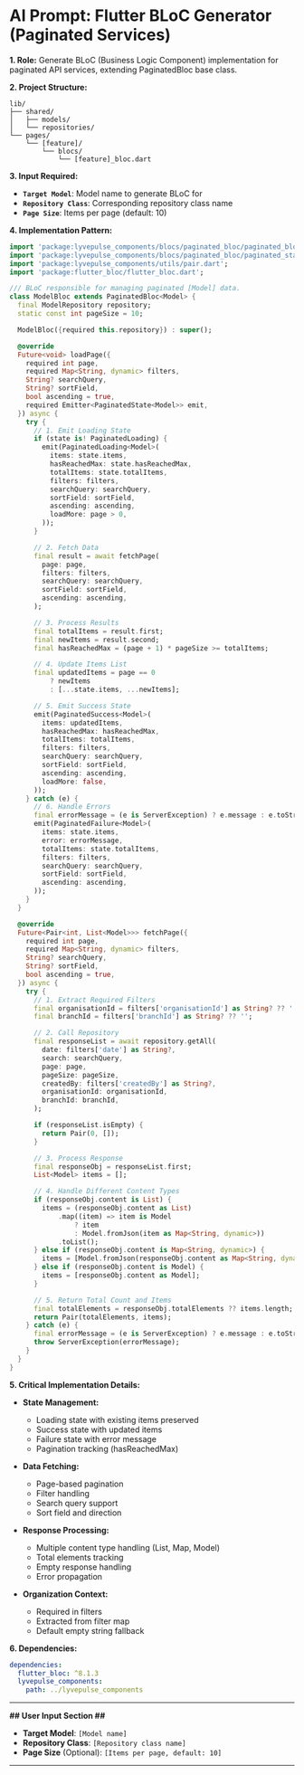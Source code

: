 # AI Prompt: Flutter BLoC Generator (Paginated Services)

**1. Role:**
Generate BLoC (Business Logic Component) implementation for paginated API services, extending PaginatedBloc base class.

**2. Project Structure:**
```
lib/
├── shared/
│   ├── models/
│   └── repositories/
└── pages/
    └── [feature]/
        └── blocs/
            └── [feature]_bloc.dart
```

**3. Input Required:**
* **`Target Model`**: Model name to generate BLoC for
* **`Repository Class`**: Corresponding repository class name
* **`Page Size`**: Items per page (default: 10)

**4. Implementation Pattern:**

```dart
import 'package:lyvepulse_components/blocs/paginated_bloc/paginated_bloc.dart';
import 'package:lyvepulse_components/blocs/paginated_bloc/paginated_state.dart';
import 'package:lyvepulse_components/utils/pair.dart';
import 'package:flutter_bloc/flutter_bloc.dart';

/// BLoC responsible for managing paginated [Model] data.
class ModelBloc extends PaginatedBloc<Model> {
  final ModelRepository repository;
  static const int pageSize = 10;

  ModelBloc({required this.repository}) : super();

  @override
  Future<void> loadPage({
    required int page,
    required Map<String, dynamic> filters,
    String? searchQuery,
    String? sortField,
    bool ascending = true,
    required Emitter<PaginatedState<Model>> emit,
  }) async {
    try {
      // 1. Emit Loading State
      if (state is! PaginatedLoading) {
        emit(PaginatedLoading<Model>(
          items: state.items,
          hasReachedMax: state.hasReachedMax,
          totalItems: state.totalItems,
          filters: filters,
          searchQuery: searchQuery,
          sortField: sortField,
          ascending: ascending,
          loadMore: page > 0,
        ));
      }

      // 2. Fetch Data
      final result = await fetchPage(
        page: page,
        filters: filters,
        searchQuery: searchQuery,
        sortField: sortField,
        ascending: ascending,
      );

      // 3. Process Results
      final totalItems = result.first;
      final newItems = result.second;
      final hasReachedMax = (page + 1) * pageSize >= totalItems;

      // 4. Update Items List
      final updatedItems = page == 0 
          ? newItems 
          : [...state.items, ...newItems];

      // 5. Emit Success State
      emit(PaginatedSuccess<Model>(
        items: updatedItems,
        hasReachedMax: hasReachedMax,
        totalItems: totalItems,
        filters: filters,
        searchQuery: searchQuery,
        sortField: sortField,
        ascending: ascending,
        loadMore: false,
      ));
    } catch (e) {
      // 6. Handle Errors
      final errorMessage = (e is ServerException) ? e.message : e.toString();
      emit(PaginatedFailure<Model>(
        items: state.items,
        error: errorMessage,
        totalItems: state.totalItems,
        filters: filters,
        searchQuery: searchQuery,
        sortField: sortField,
        ascending: ascending,
      ));
    }
  }

  @override
  Future<Pair<int, List<Model>>> fetchPage({
    required int page,
    required Map<String, dynamic> filters,
    String? searchQuery,
    String? sortField,
    bool ascending = true,
  }) async {
    try {
      // 1. Extract Required Filters
      final organisationId = filters['organisationId'] as String? ?? '';
      final branchId = filters['branchId'] as String? ?? '';

      // 2. Call Repository
      final responseList = await repository.getAll(
        date: filters['date'] as String?,
        search: searchQuery,
        page: page,
        pageSize: pageSize,
        createdBy: filters['createdBy'] as String?,
        organisationId: organisationId,
        branchId: branchId,
      );

      if (responseList.isEmpty) {
        return Pair(0, []);
      }

      // 3. Process Response
      final responseObj = responseList.first;
      List<Model> items = [];

      // 4. Handle Different Content Types
      if (responseObj.content is List) {
        items = (responseObj.content as List)
            .map((item) => item is Model
                ? item
                : Model.fromJson(item as Map<String, dynamic>))
            .toList();
      } else if (responseObj.content is Map<String, dynamic>) {
        items = [Model.fromJson(responseObj.content as Map<String, dynamic>)];
      } else if (responseObj.content is Model) {
        items = [responseObj.content as Model];
      }

      // 5. Return Total Count and Items
      final totalElements = responseObj.totalElements ?? items.length;
      return Pair(totalElements, items);
    } catch (e) {
      final errorMessage = (e is ServerException) ? e.message : e.toString();
      throw ServerException(errorMessage);
    }
  }
}
```

**5. Critical Implementation Details:**

* **State Management:**
  * Loading state with existing items preserved
  * Success state with updated items
  * Failure state with error message
  * Pagination tracking (hasReachedMax)

* **Data Fetching:**
  * Page-based pagination
  * Filter handling
  * Search query support
  * Sort field and direction

* **Response Processing:**
  * Multiple content type handling (List, Map, Model)
  * Total elements tracking
  * Empty response handling
  * Error propagation

* **Organization Context:**
  * Required in filters
  * Extracted from filter map
  * Default empty string fallback

**6. Dependencies:**
```yaml
dependencies:
  flutter_bloc: ^8.1.3
  lyvepulse_components:
    path: ../lyvepulse_components
```

---

**## User Input Section ##**

* **Target Model**: `[Model name]`
* **Repository Class**: `[Repository class name]`
* **Page Size** (Optional): `[Items per page, default: 10]`

--- 